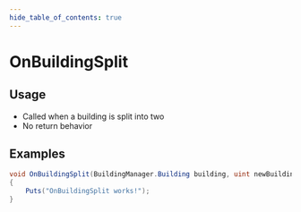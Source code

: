 ```yaml
---
hide_table_of_contents: true
---
```


# OnBuildingSplit

## Usage

* Called when a building is split into two
* No return behavior

## Examples

```csharp title=""
void OnBuildingSplit(BuildingManager.Building building, uint newBuildingId)
{
    Puts("OnBuildingSplit works!");
}
```
